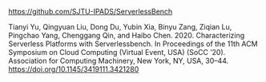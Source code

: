 https://github.com/SJTU-IPADS/ServerlessBench

Tianyi Yu, Qingyuan Liu, Dong Du, Yubin Xia, Binyu Zang, Ziqian Lu,
Pingchao Yang, Chenggang Qin, and Haibo Chen. 2020. Characterizing
Serverless Platforms with Serverlessbench. In Proceedings of the 11th
ACM Symposium on Cloud Computing (Virtual Event, USA) (SoCC ’20).
Association for Computing Machinery, New York, NY, USA, 30–44.
https://doi.org/10.1145/3419111.3421280